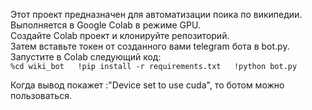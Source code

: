 Этот проект предназначен для автоматизации поика по википедии. Выполняется в Google Colab в режиме GPU.  
Создайте Colab проект и клонируйте репозиторий.  
Затем вставьте токен от созданного вами telegram бота в bot.py.  
Запустите в Colab следующий код:  
`%cd wiki_bot  
!pip install -r requirements.txt  
!python bot.py ` 
  
Когда вывод покажет :"Device set to use cuda", то ботом можно пользоваться.
